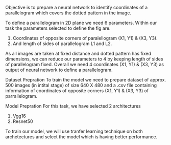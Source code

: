 Objective is to prepare a neural network to identify coordinates of a parallelogram which covers the dotted pattern in the image.

To define a parallelogram in 2D plane we need 6 parameters. Within our task the parameters selected to define the fig are.

1. Coordinates of opposite corners of paralellogram (X1, Y1) & (X3, Y3).
2. And length of sides of parallelogram L1 and L2.

As all images are taken at fixed distance and dotted pattern has fixed dimensions, we can reduce our parameters to 4 by keeping length of sides of parallelogram fixed.
Overall we need 4 coordinates (X1, Y1) & (X3, Y3) as output of neural network to define a parallelogram.

Dataset Prepration
To train the model we need to prepare dataset of approx. 500 images (in intital stage) of size 640 X 480 and a .csv file containing information of coordinates of opposite corners (X1, Y1) & (X3, Y3) of parrallelogram.

Model Prepration
For this task, we have selected 2 architectures
1. Vgg16
2. Resnet50

To train our model, we will use tranfer learning technique on both archetectures and select the model which is having better performance.
